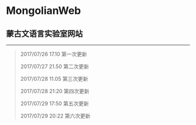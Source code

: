 # MongolianWeb #
## 蒙古文语言实验室网站 ##

----------
>
>2017/07/26 17.10 第一次更新
>
>2017/07/27 21.50 第二次更新
>
>2017/07/28 11.05 第三次更新
>
>2017/07/28 21:20 第四次更新
>
>2017/07/29 17:50 第五次更新
>
>2017/07/29 20:22 第六次更新
